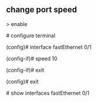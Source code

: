 ## change port speed
\> enable

\# configure terminal

(config)# interface fastEthernet 0/1

(config-if)# speed 10

(config-if)# exit

(config)# exit

\# show interfaces fastEthernet 0/1

